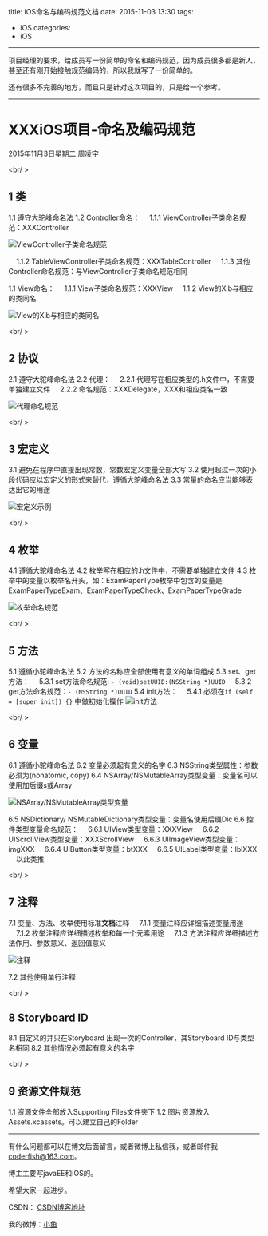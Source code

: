 title: iOS命名与编码规范文档
date: 2015-11-03 13:30
tags:
  - iOS
categories:
  - iOS
---

项目经理的要求，给成员写一份简单的命名和编码规范，因为成员很多都是新人，甚至还有刚开始接触规范编码的，所以我就写了一份简单的。

还有很多不完善的地方，而且只是针对这次项目的，只是给一个参考。


----------


# XXXiOS项目-命名及编码规范
2015年11月3日星期二
周凌宇

<br/ >
## **1 类**
1.1	遵守大驼峰命名法
1.2	Controller命名：
&nbsp;&nbsp;&nbsp;&nbsp;1.1.1	ViewController子类命名规范：XXXController

![ViewController子类命名规范](http://7xnrog.com1.z0.glb.clouddn.com/blog_iOS%E5%91%BD%E5%90%8D%E4%B8%8E%E7%BC%96%E7%A0%81%E8%A7%84%E8%8C%83%E6%96%87%E6%A1%A3001.png)

&nbsp;&nbsp;&nbsp;&nbsp;1.1.2	TableViewController子类命名规范：XXXTableController
&nbsp;&nbsp;&nbsp;&nbsp;1.1.3	其他Controller命名规范：与ViewController子类命名规范相同

1.1	View命名：
&nbsp;&nbsp;&nbsp;&nbsp;1.1.1	View子类命名规范：XXXView
&nbsp;&nbsp;&nbsp;&nbsp;1.1.2	View的Xib与相应的类同名

![View的Xib与相应的类同名](http://7xnrog.com1.z0.glb.clouddn.com/blog_iOS%E5%91%BD%E5%90%8D%E4%B8%8E%E7%BC%96%E7%A0%81%E8%A7%84%E8%8C%83%E6%96%87%E6%A1%A3002.png)

<br/ >

## **2	协议**
2.1	遵守大驼峰命名法
2.2	代理：
&nbsp;&nbsp;&nbsp;&nbsp;2.2.1	代理写在相应类型的.h文件中，不需要单独建立文件
&nbsp;&nbsp;&nbsp;&nbsp;2.2.2	命名规范：XXXDelegate，XXX和相应类名一致

![代理命名规范](http://7xnrog.com1.z0.glb.clouddn.com/blog_iOS%E5%91%BD%E5%90%8D%E4%B8%8E%E7%BC%96%E7%A0%81%E8%A7%84%E8%8C%83%E6%96%87%E6%A1%A3003.png)

<br/ >

## **3 宏定义**
3.1	避免在程序中直接出现常数，常数宏定义变量全部大写
3.2	使用超过一次的小段代码应以宏定义的形式来替代，遵循大驼峰命名法
3.3	常量的命名应当能够表达出它的用途

![宏定义示例](http://7xnrog.com1.z0.glb.clouddn.com/blog_iOS%E5%91%BD%E5%90%8D%E4%B8%8E%E7%BC%96%E7%A0%81%E8%A7%84%E8%8C%83%E6%96%87%E6%A1%A3004.png)

<br/ >

## **4 枚举**
4.1	遵循大驼峰命名法
4.2	枚举写在相应的.h文件中，不需要单独建立文件
4.3	枚举中的变量以枚举名开头，如：ExamPaperType枚举中包含的变量是ExamPaperTypeExam、ExamPaperTypeCheck、ExamPaperTypeGrade

![枚举命名规范](http://7xnrog.com1.z0.glb.clouddn.com/blog_iOS%E5%91%BD%E5%90%8D%E4%B8%8E%E7%BC%96%E7%A0%81%E8%A7%84%E8%8C%83%E6%96%87%E6%A1%A3005.png)

<br/ >

## **5 方法**
5.1	遵循小驼峰命名法
5.2	方法的名称应全部使用有意义的单词组成
5.3	set、get方法：
&nbsp;&nbsp;&nbsp;&nbsp;5.3.1	set方法命名规范: `- (void)setUUID:(NSString *)UUID`
&nbsp;&nbsp;&nbsp;&nbsp;5.3.2	get方法命名规范：`- (NSString *)UUID`
5.4	init方法：
&nbsp;&nbsp;&nbsp;&nbsp;5.4.1	必须在`if (self = [super init]) {}` 中做初始化操作
![init方法](http://7xnrog.com1.z0.glb.clouddn.com/blog_iOS%E5%91%BD%E5%90%8D%E4%B8%8E%E7%BC%96%E7%A0%81%E8%A7%84%E8%8C%83%E6%96%87%E6%A1%A3006.png)

<br/ >

## **6 变量**
6.1	遵循小驼峰命名法
6.2	变量必须起有意义的名字
6.3	NSString类型属性：参数必须为(nonatomic, copy)
6.4	NSArray/NSMutableArray类型变量：变量名可以使用加后缀s或Array

![NSArray/NSMutableArray类型变量](http://7xnrog.com1.z0.glb.clouddn.com/blog_iOS%E5%91%BD%E5%90%8D%E4%B8%8E%E7%BC%96%E7%A0%81%E8%A7%84%E8%8C%83%E6%96%87%E6%A1%A3007.png)

6.5	NSDictionary/ NSMutableDictionary类型变量：变量名使用后缀Dic
6.6	控件类型变量命名规范：
&nbsp;&nbsp;&nbsp;&nbsp;6.6.1	UIView类型变量：XXXView
&nbsp;&nbsp;&nbsp;&nbsp;6.6.2	UIScrollView类型变量：XXXScrollView
&nbsp;&nbsp;&nbsp;&nbsp;6.6.3	UIImageView类型变量：imgXXX
&nbsp;&nbsp;&nbsp;&nbsp;6.6.4	UIButton类型变量：btXXX
&nbsp;&nbsp;&nbsp;&nbsp;6.6.5	UILabel类型变量：lblXXX
&nbsp;&nbsp;&nbsp;&nbsp;以此类推

<br/ >

## **7 注释**
7.1	变量、方法、枚举使用标准**文档**注释
&nbsp;&nbsp;&nbsp;&nbsp;7.1.1	变量注释应详细描述变量用途
&nbsp;&nbsp;&nbsp;&nbsp;7.1.2	枚举注释应详细描述枚举和每一个元素用途
&nbsp;&nbsp;&nbsp;&nbsp;7.1.3	方法注释应详细描述方法作用、参数意义、返回值意义

![注释](http://7xnrog.com1.z0.glb.clouddn.com/blog_iOS%E5%91%BD%E5%90%8D%E4%B8%8E%E7%BC%96%E7%A0%81%E8%A7%84%E8%8C%83%E6%96%87%E6%A1%A3008.png)

7.2	其他使用单行注释

<br/ >

## **8	Storyboard ID**
8.1	自定义的并只在Storyboard 出现一次的Controller，其Storyboard ID与类型名相同
8.2	其他情况必须起有意义的名字

<br/ >

## **9 资源文件规范**
1.1	资源文件全部放入Supporting Files文件夹下
1.2	图片资源放入Assets.xcassets。可以建立自己的Folder



----

有什么问题都可以在博文后面留言，或者微博上私信我，或者邮件我<coderfish@163.com>。

博主主要写javaEE和iOS的。

希望大家一起进步。

CSDN： [CSDN博客地址](http://blog.csdn.net/u010127917)

我的微博：[小鱼](http://weibo.com/coderfish/)


